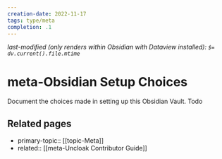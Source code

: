 ```yaml
---
creation-date: 2022-11-17
tags: type/meta
completion: .1
---
```

*last-modified (only renders within Obsidian with Dataview installed): `$= dv.current().file.mtime`*
# meta-Obsidian Setup Choices
Document the choices made in setting up this Obsidian Vault. Todo

## Related pages
- primary-topic:: [[topic-Meta]]
- related:: [[meta-Uncloak Contributor Guide]]